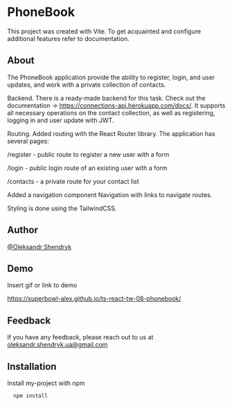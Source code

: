 
# PhoneBook

This project was created with Vite. To get acquainted and configure additional features refer to documentation.


## About

The PhoneBook application provide the ability to register, login, and user updates, and work with a private collection of contacts.

Backend. There is a ready-made backend for this task. Check out the documentation -> https://connections-api.herokuapp.com/docs/. It supports all necessary operations on the contact collection, as well as registering, logging in and user update with JWT.

Routing. Added routing with the React Router library. The application has several pages:

/register - public route to register a new user with a form

/login - public login route of an existing user with a form

/contacts - a private route for your contact list

Added a navigation component Navigation with links to navigate routes.

Styling is done using the TailwindCSS.
## Author

[@Oleksandr Shendryk](https://github.com/superbowl-alex)


## Demo

Insert gif or link to demo

https://superbowl-alex.github.io/ts-react-tw-08-phonebook/
## Feedback

If you have any feedback, please reach out to us at oleksandr.shendryk.ua@gmail.com


## Installation

Install my-project with npm

```bash
  npm install 
```
    